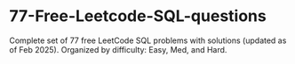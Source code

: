 # 77-Free-Leetcode-SQL-questions
Complete set of 77 free LeetCode SQL problems with solutions (updated as of Feb 2025).
Organized by difficulty: Easy, Med, and Hard.
